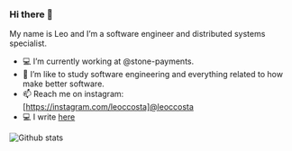 ### Hi there 👋

My name is Leo and I’m a software engineer and distributed systems specialist.

- 💻 I’m currently working at @stone-payments.
- 🌱 I’m like to study software engineering and everything related to how make better software.
- 📫 Reach me on instagram: [https://instagram.com/leoccosta]@leoccosta
- 💻 I write [here](http://www.growiz.com.br)

![Github stats](https://github-readme-stats.vercel.app/api?username=leocosta&count_private=true&show_icons=true)

<!--
**leocosta/leocosta** is a ✨ _special_ ✨ repository because its `README.md` (this file) appears on your GitHub profile.

Here are some ideas to get you started:

- 🔭 I’m currently working on ...
- 🌱 I’m currently learning ...
- 👯 I’m looking to collaborate on ...
- 🤔 I’m looking for help with ...
- 💬 Ask me about ...
- 📫 How to reach me: ...
- 😄 Pronouns: ...
- ⚡ Fun fact: ...
-->
